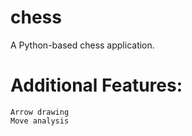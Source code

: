 # chess
A Python-based chess application.

# Additional Features:

    Arrow drawing
    Move analysis